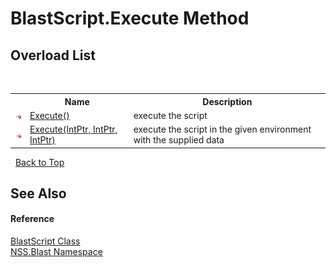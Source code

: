 # BlastScript.Execute Method 
 


## Overload List
&nbsp;<table><tr><th></th><th>Name</th><th>Description</th></tr><tr><td>![Public method](media/pubmethod.gif "Public method")</td><td><a href="05d7ccbd-b1d7-d621-9eb4-3bfde59c2ec9.md">Execute()</a></td><td>
execute the script</td></tr><tr><td>![Public method](media/pubmethod.gif "Public method")</td><td><a href="feb1a6f4-26a6-cbd4-b661-6561e987a707.md">Execute(IntPtr, IntPtr, IntPtr)</a></td><td>
execute the script in the given environment with the supplied data</td></tr></table>&nbsp;
<a href="#blastscript.execute-method">Back to Top</a>

## See Also


#### Reference
<a href="701ebde6-515e-1fd5-a11a-526716112a12.md">BlastScript Class</a><br /><a href="88b55311-4a89-0894-e27a-e157e443c7f7.md">NSS.Blast Namespace</a><br />